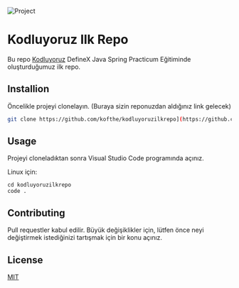 ![Project](https://www.hizliresim.com/sq7n2bp)

# Kodluyoruz Ilk Repo

Bu repo [Kodluyoruz](https://www.kodluyoruz.org) DefineX Java Spring Practicum Eğitiminde oluşturduğumuz ilk repo.


## Installion

Öncelikle projeyi clonelayın. (Buraya sizin reponuzdan aldığınız link gelecek)

```bash
git clone https://github.com/kofthe/kodluyoruzilkrepo](https://github.com/kofthe/kodluyoruzilkrepo
```



## Usage

Projeyi cloneladıktan sonra Visual Studio Code programında açınız.

Linux için:

```linux
cd kodluyoruzilkrepo
code .
```
  


## Contributing

Pull requestler kabul edilir. Büyük değişiklikler için, lütfen önce neyi değiştirmek istediğinizi tartışmak için bir konu açınız.

## License

[MIT](https://choosealicense.com/licenses/mit/)